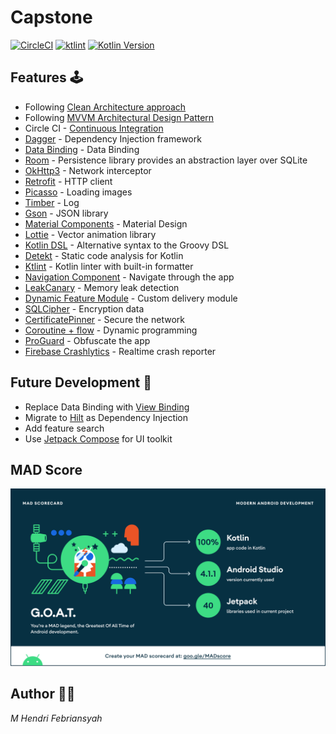 # Capstone

[![CircleCI](https://circleci.com/gh/circleci/circleci-docs.svg?style=shield)](https://circleci.com/gh/MHendriF/Capstone)
[![ktlint](https://img.shields.io/badge/code%20style-%E2%9D%A4-FF4081.svg)](https://ktlint.github.io/)
[![Kotlin Version](https://img.shields.io/badge/kotlin-1.4.21-blue.svg)](https://kotlinlang.org)

## Features 🕹

- Following [Clean Architecture approach](https://blog.cleancoder.com/uncle-bob/2012/08/13/the-clean-architecture.html)
- Following [MVVM Architectural Design Pattern](https://developer.android.com/jetpack/guide)
- Circle CI - [Continuous Integration](https://www.atlassian.com/continuous-delivery/continuous-integration)
- [Dagger](https://github.com/google/dagger) - Dependency Injection framework
- [Data Binding](https://developer.android.com/topic/libraries/data-binding) - Data Binding
- [Room](https://developer.android.com/training/data-storage/room) - Persistence library provides an abstraction layer over SQLite
- [OkHttp3](https://github.com/square/okhttp) - Network interceptor
- [Retrofit](https://github.com/square/retrofit) - HTTP client
- [Picasso](https://github.com/square/picasso) - Loading images
- [Timber](https://github.com/JakeWharton/timber) - Log
- [Gson](https://github.com/google/gson) - JSON library
- [Material Components](https://github.com/material-components/material-components-android) - Material Design
- [Lottie](https://airbnb.design/lottie/) - Vector animation library
- [Kotlin DSL](https://docs.gradle.org/current/userguide/kotlin_dsl.html) - Alternative syntax to the Groovy DSL
- [Detekt](https://github.com/detekt/detekt) - Static code analysis for Kotlin
- [Ktlint](https://ktlint.github.io/) - Kotlin linter with built-in formatter
- [Navigation Component](https://developer.android.com/guide/navigation) - Navigate through the app
- [LeakCanary](https://square.github.io/leakcanary/) - Memory leak detection
- [Dynamic Feature Module](https://developer.android.com/guide/app-bundle/play-feature-delivery) - Custom delivery module
- [SQLCipher](https://github.com/sqlcipher/android-database-sqlcipher) - Encryption data
- [CertificatePinner](https://square.github.io/okhttp/4.x/okhttp/okhttp3/-certificate-pinner/) - Secure the network
- [Coroutine + flow](https://developer.android.com/kotlin/coroutines) - Dynamic programming
- [ProGuard](https://medium.com/androiddevelopers/troubleshooting-proguard-issues-on-android-bce9de4f8a74) - Obfuscate the app
- [Firebase Crashlytics](https://medium.com/androiddevelopers/troubleshooting-proguard-issues-on-android-bce9de4f8a74) - Realtime crash reporter

## Future Development 🚧

- Replace Data Binding with [View Binding](https://developer.android.com/topic/libraries/view-binding)
- Migrate to [Hilt](https://dagger.dev/hilt/) as Dependency Injection
- Add feature search
- Use [Jetpack Compose](https://developer.android.com/jetpack/compose) for UI toolkit

## MAD Score

<img src="assets/summary.png" />

## Author 👨‍🍳

_M Hendri Febriansyah_

